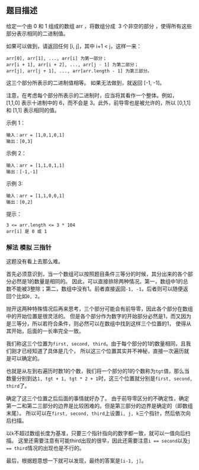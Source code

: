## 题目描述
给定一个由 0 和 1 组成的数组 arr ，将数组分成  3 个非空的部分 ，使得所有这些部分表示相同的二进制值。

如果可以做到，请返回任何 [i, j]，其中 i+1 < j，这样一来：
```
arr[0], arr[1], ..., arr[i] 为第一部分；
arr[i + 1], arr[i + 2], ..., arr[j - 1] 为第二部分；
arr[j], arr[j + 1], ..., arr[arr.length - 1] 为第三部分。
```
这三个部分所表示的二进制值相等。
如果无法做到，就返回 [-1, -1]。

注意，在考虑每个部分所表示的二进制时，应当将其看作一个整体。例如，[1,1,0] 表示十进制中的 6，而不会是 3。此外，前导零也是被允许的，所以 [0,1,1] 和 [1,1] 表示相同的值。

示例 1：
```
输入：arr = [1,0,1,0,1]
输出：[0,3]
```
示例 2：
```
输入：arr = [1,1,0,1,1]
输出：[-1,-1]
```
示例 3:
```
输入：arr = [1,1,0,0,1]
输出：[0,2]
```

提示：
```
3 <= arr.length <= 3 * 104
arr[i] 是 0 或 1
```

### 解法 模拟 三指针
这题没有看上去那么难。

首先必须意识到，当一个数组可以按照题目条件三等分的时候，其分出来的各个部分必然是1的数量是相同的。
因此，可以直接排除两种情况。第一，数组中1的总数不能被3整除；第二，数组中没有1。前者直接返回`-1, -1`，后者则可以随便返回个比如`0, 2`。

抛开这两种特殊情况后再来思考，三个部分可能会有前导零，因此各个部分在数组中的开始位置是很灵活的。
但是各个部分作为数字的开始部分必然是1，而又因为是三等分，所以若符合条件，则必然可以在数组中找到这样三个位置的1，
使得从其开始，后面的一长串完全一致。

我们称这三个位置为`first, second, third`。由于每个部分的1的数量相同，且我们刚才已经知道了具体是几个，
所以这三个位置其实并不神秘，直接一次遍历就是可以确定的。

也就是从左到右遍历时数1的个数，我们将一个部分的1的个数称为`tgt`值，那么当数量分别到达`1, tgt + 1, tgt * 2 + 1`时，这三个位置就分别是`first, second, third`了。

确定了这三个位置之后后面的事情就好办了。
由于前导零区分的不确定性，确定第一二和第二三部分的边界是比较困难的。但是第三部分的边界是确定的（即数组末尾）。
所以可以在`first, second, third`上设置`i, j, k`三个指针，然后依次向后扫描。

以`k`不超过数组长度为基准，只要三个指针指向的数字都一致，就可以一值向后扫描。
这里还需要注意有可能third出现的很早，因此还需要注意`i == second`以及`j == third`情况的出现也是不行的。

最后，根据题意想一下就可以发现，最终的答案是`[i-1, j]`。
